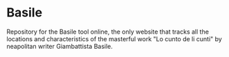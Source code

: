 # Basile
Repository for the Basile tool online, the only website that tracks all the locations and characteristics of the masterful work "Lo cunto de li cunti" by neapolitan writer Giambattista Basile.

